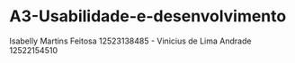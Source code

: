 # A3-Usabilidade-e-desenvolvimento
Isabelly Martins Feitosa 12523138485 - Vinicius de Lima Andrade 12522154510
